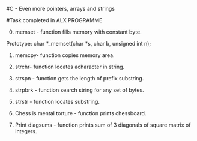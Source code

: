 #C - Even more pointers, arrays and strings 

#Task completed in ALX PROGRAMME

0. memset - function fills memory with constant byte.

Prototype: char *_memset(char *s, char b, unsigned int n);

1. memcpy- function copies memory area.

2. strchr- function locates acharacter in string.

3. strspn - function gets the length of prefix substring.

4. strpbrk - function search string for any set of bytes.

5. strstr - function locates substring.

6. Chess is mental torture - function prints chessboard.

7. Print diagsums - function prints sum of 3 diagonals of square matrix of integers.

